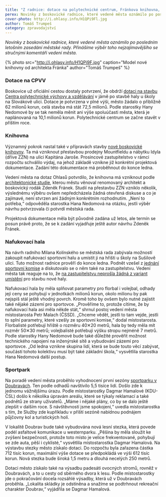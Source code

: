 ```yaml
---
title: "Z radnice: dotace na polytechnické centrum, Fránkova knihovna, nafukovací hala a sportpark"
perex: Novinky z boskovické radnice, které vedené města oznámilo po posledním letošním zasedání městské rady.
cover-photo: http://i.ohlasy.info/H1QPi9Fl.jpg
author: Tomáš Trumpeš
category: zpravodajství
---
```


*Novinky z boskovické radnice, které vedené města oznámilo po posledním letošním zasedání městské rady. Přinášíme výběr toho nejzajímavějšího se stručnými komentáři vedení města.*

{% photo src="http://i.ohlasy.info/H1QPi9F.jpg" caption="Model nové knihovny od architekta Fránka" author="Tomáš Trumpeš" %}

### Dotace na CPVV

Boskovice už oficiální cestou dostaly potvrzení, že obdrží [dotaci na stavbu Centra polytechnické výchovy a vzdělávání](http://www.ohlasy.info/clanky/2017/11/cpv-bude.html) v jámě po stavbě haly u školy na Slovákově ulici. Dotace je potvrzena v plné výši, město žádalo o přibližně 62 milionů korun, celá stavba má stát 72,5 milionů. Podle starostky Hany Nedomové by se tak neměla měnit ani výše spoluúčasti města, která je naplánovaná na 10,1 milionů korun. Polytechnické centrum se začne stavět v příštím roce.

### Knihovna

Významný pokrok nastal také v přípravách stavby [nové boskovické knihovny](http://www.ohlasy.info/clanky/2017/03/knihovna-zzn.html). Ta má vzniknout přestavbou prodejny Mountfieldu a nábytku Idyla (dříve ZZN) na ulici Kapitána Jaroše. Prosincové zastupitelstvo v rámci rozpočtu schválilo výdaj, na jehož základě vznikne již konkrétní projektová dokumentace. Zadání této dokumentace má proběhnout do konce ledna.

Vedení města na dotaz Ohlasů potvrdilo, že knihovna má vzniknout podle [architektonické studie](http://data.ohlasy.info/2017/knihovna-franek.pdf), kterou městu věnoval renomovaný architekt a boskovický rodák Zdeněk Fránek. Studií na přestavbu ZZN vzniklo několik, výslednému výběru ovšem nepředcházela žádná otevřená diskuse a co je zajímavé, není stvrzen ani žádným konkrétním rozhodnutím. „Není to potřeba,“ odpověděla starostka Hana Nedomová na otázku, jestli výběr návrhu potvrzovala či potvrdí městská rada. 

Projektová dokumentace měla být původně zadána už letos, ale termín se posun právě proto, že se k zadání vyjadřuje ještě autor návrhu Zdeněk Fránek. 

### Nafukovací hala

Na návrh radního Milana Kolínského se městská rada zabývala možností zakoupit nafukovací sportovní halu a umístit ji na hřišti u školy na Sušilově ulici. Tuto možnost radnice prověří do konce ledna. Podnět vzešel z [jednání sportovní komise](http://www.ohlasy.info/clanky/2017/12/sportovni-komise.html) a diskutovalo se o něm také na zastupitelstvu. Vedení města tak reaguje na to, že [na zastupitelstvu neprošla žádná z variant umístění](http://www.ohlasy.info/clanky/2017/12/zastupitelstvo.html) pro stavbu nové haly.

Nafukovací hala by měla splňovat parametry pro florbal i volejbal, odhady její ceny se pohybují v jednotkách milionů korun, okolo milionu by pak nejspíš stál ještě vhodný povrch. Kromě toho by ovšem bylo nutné zajistit také nějaké zázemí pro sportovce. „Prověříme to, protože cítíme, že by nafukovací hala asi měla někde stát,“ shrnul postoj vedení města místostarosta Petr Malach (ČSSD). „Chceme vědět, jestli to tam vejde, jestli to splní parametry, které vzešly ze sportovní komise,“ dodal místostarosta. Florbalisté potřebují hřiště o rozměru 40✕20 metrů, hala by tedy měla mít rozměr 50✕30 metrů; volejbalisté potřebují výšku stropu nejméně 7 metrů. Podle starostky Hany Nedomové bude také důležité prověřit možnost technického napojení na inženýrské sítě a vybudování zázemí pro sportovce. „Od ledna vznikne skupina lidí, která se bude touto věcí zabývat, součástí tohoto kolektivu musí být také základní škola,“ vysvětlila starostka Hana Nedomová další postup. 

### Sportpark

Na poradě vedení města proběhlo vyhodnocení první sezóny [sportparku v Doubravách](http://www.ohlasy.info/clanky/2017/07/anketa-stezky.html). Ten podle odhadů navštívilo 5,5 tisíce lidí. Došlo zde k jednomu vážnějšímu úrazu. Podle místostarostky Dagmar Hamalové (KDU-ČSL) došlo k několika úpravám areálu, které se týkaly reklamací a také podnětů ze strany uživatelů. „Máme i nějaké plány, co by se dalo ještě zlepšit v dalším roce. S návštěvností jsme spokojeni,“ uvedla místostarostka s tím, že Služby zde kupříkladu v příští sezóně nabídnou podnájem půjčovny kol a turistických holí.

V lokalitě Doubrav bude také vybudována nová lesní stezka, která povede podél asfaltové komunikace u westernparku. „Pěšina by měla sloužit ke zvýšení bezpečnosti, protože toto místo je velice frekventované, pohybují se zde auta, pěší i cyklisté,“ vysvětlila místostarostka Dagmar Hamalová. Na výstavbu stezky město získalo dotaci. Do rozpočtu byla zařazena částka 712 tisíc korun, maximální výše dotace se předpokládá ve výši 612 tisíc korun. Nová stezka bude široká 1,5 metru a dlouhá necelých 250 metrů.

Dotaci město získalo také na výsadbu padesáti ovocných stromů, rovněž v Doubravách, a to u cesty od sběrného dvora k lesu. Podle místostarostky jde o pokračování docela rozsáhlé výsadby, která už v Doubravách proběhla. „Lokalita skládky je odstíněna a snažíme se podtrhnout rekreační charakter Doubrav,“ vyjádřila se Dagmar Hamalová.